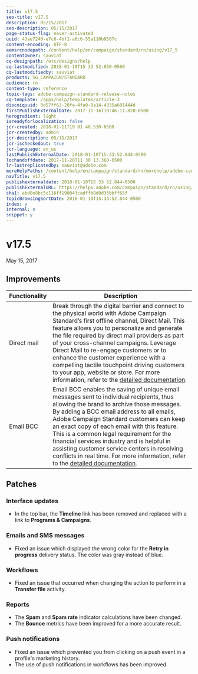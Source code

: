 ```yaml
---
title: v17.5
seo-title: v17.5
description: 05/15/2017
seo-description: 05/15/2017
page-status-flag: never-activated
uuid: 43ae7240-e7c6-4bf1-a0c6-55a110b9507c
content-encoding: UTF-8
aemsrcnodepath: /content/help/en/campaign/standard/rn/using/v17_5
contentOwner: sauviat
cq-designpath: /etc/designs/help
cq-lastmodified: 2018-01-10T15 33 52.850-0500
cq-lastmodifiedby: sauviat
products: SG_CAMPAIGN/STANDARD
audience: rn
content-type: reference
topic-tags: adobe-campaign-standard-release-notes
cq-template: /apps/help/templates/article-3
discoiquuid: 0d57ff63-20fa-4fa0-8a14-4335a601444d
firstPublishExternalDate: 2017-11-16T10:46:11.820-0500
herogradient: light
isreadyforlocalization: false
jcr-created: 2018-01-11T19 01 48.530-0500
jcr-createdby: admin
jcr-description: 05/15/2017
jcr-ischeckedout: true
jcr-language: en_us
lastPublishExternalDate: 2018-01-10T15:33:52.844-0500
lochandoffdate: 2017-11-28T11 30 13.360-0500
lr-lastreplicatedby: sauviat@adobe.com
moreHelpPaths: /content/help/en/campaign/standard/rn/morehelp/adobe-campaign-standard-release-notes;/content/help/en/campaign/standard/rn/morehelp/adobe-campaign-standard-release-notes
navTitle: v17.5
publishexternaldate: 2018-01-10T15 33 52.844-0500
publishExternalURL: https://helpx.adobe.com/campaign/standard/rn/using/v17_5.html
sha1: abd8e8bc5c116ff190043cadffb8d0d35bbff65f
topicBrowsingSortDate: 2018-01-10T15:33:52.844-0500
index: y
internal: n
snippet: y
---
```


# v17.5

May 15, 2017

## Improvements

|  Functionality  | Description  |
|---|---|
|  Direct mail  | Break through the digital barrier and connect to the physical world with Adobe Campaign Standard’s first offline channel, Direct Mail. This feature allows you to personalize and generate the file required by direct mail providers as part of your cross-channel campaigns. Leverage Direct Mail to re-engage customers or to enhance the customer experience with a compelling tactile touchpoint driving customers to your app, website or store. For more information, refer to the [detailed documentation](../../channels/using/about-direct-mail.md).  |
|  Email BCC  | Email BCC enables the saving of unique email messages sent to individual recipients, thus allowing the brand to archive those messages. By adding a BCC email address to all emails, Adobe Campaign Standard customers can keep an exact copy of each email with this feature. This is a common legal requirement for the financial services industry and is helpful in assisting customer service centers in resolving conflicts in real time. For more information, refer to the [detailed documentation](../../administration/using/email-configuration.md#email-bcc).  |

## Patches

### Interface updates

* In the top bar, the **Timeline** link has been removed and replaced with a link to **Programs & Campaigns**.

### Emails and SMS messages

* Fixed an issue which displayed the wrong color for the **Retry in progress** delivery status. The color was gray instead of blue.

### Workflows

* Fixed an issue that occurred when changing the action to perform in a **Transfer file** activity.

### Reports

* The **Spam** and **Spam rate** indicator calculations have been changed.
* The **Bounce** metrics have been improved for a more accurate result.

### Push notifications

* Fixed an issue which prevented you from clicking on a push event in a profile's marketing history.
* The use of push notifications in workflows has been improved.
